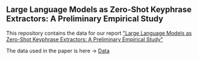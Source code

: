 ## Large Language Models as Zero-Shot Keyphrase Extractors: A Preliminary Empirical Study
This repository contains the data for our report ["Large Language Models as Zero-Shot Keyphrase Extractors: A Preliminary Empirical Study"](https://arxiv.org/abs/2312.15156)

The data used in the paper is here -> [Data](https://drive.google.com/drive/folders/1KiE80k07SMGIZd7KLE8s1msBeYKRBjLZ?usp=sharing)

